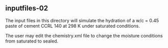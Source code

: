 ## inputfiles-02

The input files in this directory will simulate the hydration of a w/c = 0.45 paste
of cement CCRL 140 at 298 K under saturated conditions.

The user may edit the chemistry.xml file to change the moisture conditions from saturated
to sealed.

